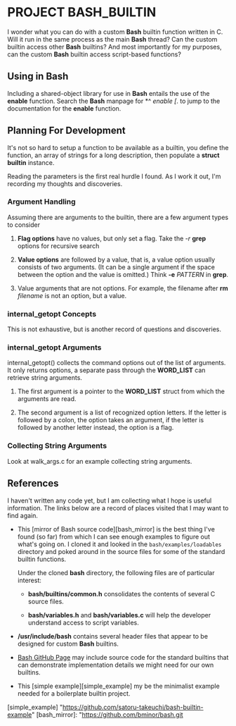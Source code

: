 # PROJECT BASH_BUILTIN

I wonder what you can do with a custom **Bash** builtin function
written in C.  Will it run in the same process as the main **Bash**
thread?  Can the custom builtin access other **Bash** builtins?
And most importantly for my purposes, can the custom **Bash**
builtin access script-based functions?

## Using in Bash

Including a shared-object library for use in **Bash** entails
the use of the **enable** function.  Search the **Bash** manpage
for *^ *enable [*. to jump to the documentation for the
**enable** function.

## Planning For Development

It's not so hard to setup a function to be available as a
builtin, you define the function, an array of strings for a long
description, then populate a **struct builtin** instance.

Reading the parameters is the first real hurdle I found.  As I
work it out, I'm recording my thoughts and discoveries.

### Argument Handling

Assuming there are arguments to the builtin, there are a few
argument types to consider

1. **Flag options** have no values, but only set a flag.
   Take the *-r* **grep** options for recursive search

2. **Value options** are followed by a value, that is, a value
   option usually consists of two arguments.  (It can be a
   single argument if the space between the option and the value
   is omitted.)  Think **-e** *PATTERN* in **grep**.

3. Value arguments that are not options.  For example, the
   filename after **rm** *filename* is not an option, but a
   value.

### internal_getopt Concepts

This is not exhaustive, but is another record of questions and
discoveries.

### internal_getopt Arguments

internal_getopt() collects the command options out of the list
of arguments.  It only returns options, a separate pass through
the **WORD_LIST** can retrieve string arguments.

1. The first argument is a pointer to the **WORD_LIST** struct
   from which the arguments are read.

2. The second argument is a list of recognized option letters.
   If the letter is followed by a colon, the option takes an argument,
   if the letter is followed by another letter instead, the option
   is a flag.

### Collecting String Arguments

Look at walk_args.c for an example collecting string arguments.

## References

I haven't written any code yet, but I am collecting what I hope is
useful information.  The links below are a record of places visited
that I may want to find again.

- This [mirror of Bash source code][bash_mirror] is the best thing
  I've found (so far) from which I can see enough examples to figure
  out what's going on.  I cloned it and looked in the
  `bash/examples/loadables` directory and poked around in the source
  files for some of the standard builtin functions.

  Under the cloned **bash** directory, the following files are of
  particular interest:

  - **bash/builtins/common.h** consolidates the contents of several
    C source files.

  -  **bash/variables.h** and **bash/variables.c** will help the
     developer understand access to script variables.

- **/usr/include/bash** contains several header files that appear to
  be designed for custom **Bash** builtins.

- [Bash GitHub Page][bash_git] may include source code for the
  standard builtins that can demonstrate implementation details we
  might need for our own builtins.

- This [simple example][simple_example] my be the minimalist example
  needed for a boilerplate builtin project.



[bash_git]:      "https://github.com/gitGNU/gnu_bash"
[simple_example] "https://github.com/satoru-takeuchi/bash-builtin-example"
[bash_mirror]:   "https://github.com/bminor/bash.git
